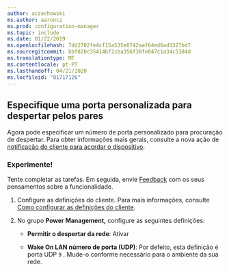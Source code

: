 ```yaml
---
author: aczechowski
ms.author: aaroncz
ms.prod: configuration-manager
ms.topic: include
ms.date: 01/22/2019
ms.openlocfilehash: 7dd2702fe4cf15a535e8742aaf64ed6ad3327bd7
ms.sourcegitcommit: bbf820c35414bf2cba356f30fe047c1a34c5384d
ms.translationtype: MT
ms.contentlocale: pt-PT
ms.lasthandoff: 04/21/2020
ms.locfileid: "81717126"
---
```

## <a name="specify-a-custom-port-for-peer-wakeup"></a><a name="bkmk_sleep"></a>Especifique uma porta personalizada para despertar pelos pares
<!--3605925-->

Agora pode especificar um número de porta personalizado para procuração de despertar. Para obter informações mais gerais, consulte a nova ação de [notificação do cliente para acordar o dispositivo](../../../capabilities-in-technical-preview-1810.md#bkmk_wakeup).


### <a name="try-it-out"></a>Experimente!

Tente completar as tarefas. Em seguida, envie [Feedback](../../../../understand/find-help.md#product-feedback) com os seus pensamentos sobre a funcionalidade.

1. Configure as definições do cliente. Para mais informações, consulte [Como configurar as definições do cliente](../../../../clients/deploy/configure-client-settings.md).  

2. No grupo **Power Management,** configure as seguintes definições:  

    - **Permitir o despertar da rede**: Ativar  

    - **Wake On LAN número de porta (UDP)**: Por defeito, esta definição é porta UDP `9` . Mude-o conforme necessário para o ambiente da sua rede.  

